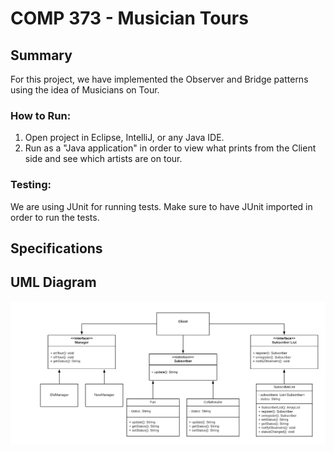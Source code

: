 # COMP 373 - Musician Tours

## Summary
For this project, we have implemented the Observer and Bridge patterns using the idea of Musicians on Tour. 

### How to Run:
1. Open project in Eclipse, IntelliJ, or any Java IDE.
2. Run as a "Java application" in order to view what prints from the Client side and see which artists are on tour. 

### Testing: 
We are using JUnit for running tests. Make sure to have JUnit imported in order to run the tests. 

## Specifications 

## UML Diagram
![UML Diagram for Musician Tours P3](docs/MT_UML.png)

